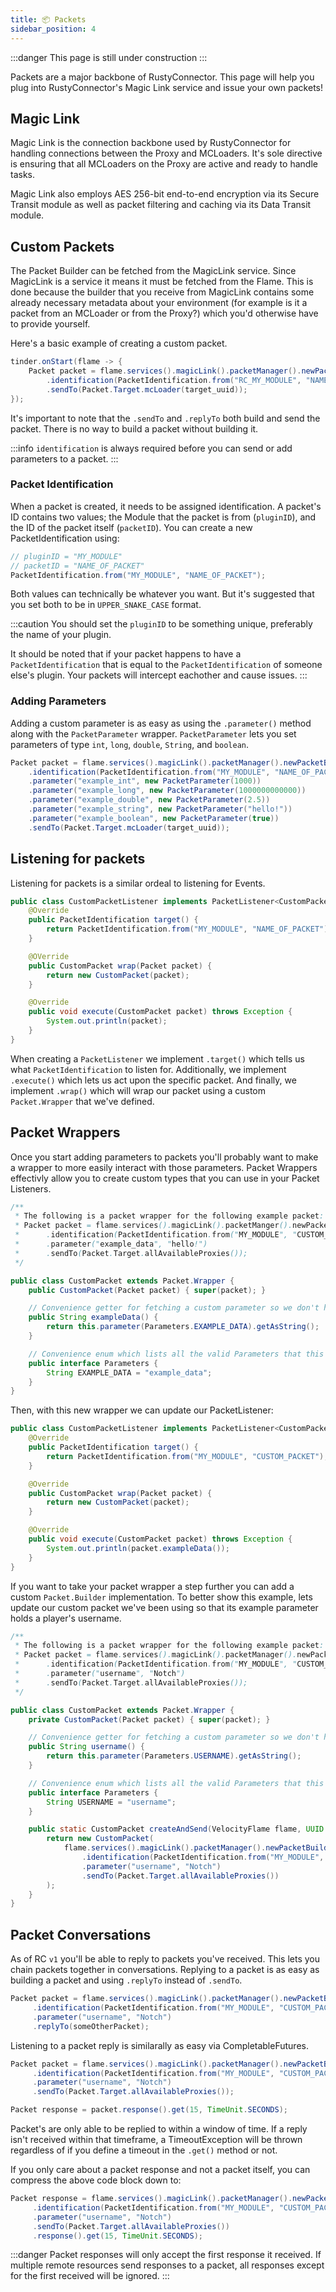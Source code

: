 ```yaml
---
title: 📦 Packets
sidebar_position: 4
---
```


:::danger
This page is still under construction
:::

Packets are a major backbone of RustyConnector.
This page will help you plug into RustyConnector's Magic Link service and issue your own packets!

## Magic Link
Magic Link is the connection backbone used by RustyConnector for handling connections between the Proxy and MCLoaders.
It's sole directive is ensuring that all MCLoaders on the Proxy are active and ready to handle tasks.

Magic Link also employs AES 256-bit end-to-end encryption via its Secure Transit module as well as packet filtering and caching via its Data Transit module.

## Custom Packets
The Packet Builder can be fetched from the MagicLink service.
Since MagicLink is a service it means it must be fetched from the Flame.
This is done because the builder that you receive from MagicLink contains some already necessary metadata about your environment (for example is it a packet from an MCLoader or from the Proxy?) which you'd otherwise have to provide yourself.

Here's a basic example of creating a custom packet.
```java title="Proxy Plugin"
tinder.onStart(flame -> {
    Packet packet = flame.services().magicLink().packetManager().newPacketBuilder()
        .identification(PacketIdentification.from("RC_MY_MODULE", "NAME_OF_PACKET"))
        .sendTo(Packet.Target.mcLoader(target_uuid));
});
```

It's important to note that the `.sendTo` and `.replyTo` both build and send the packet.
There is no way to build a packet without building it.

:::info
`identification` is always required before you can send or add parameters to a packet.
:::

### Packet Identification
When a packet is created, it needs to be assigned identification.
A packet's ID contains two values; the Module that the packet is from (`pluginID`), and the ID of the packet itself (`packetID`).
You can create a new PacketIdentification using:
```java
// pluginID = "MY_MODULE"
// packetID = "NAME_OF_PACKET"
PacketIdentification.from("MY_MODULE", "NAME_OF_PACKET");
```
Both values can technically be whatever you want. But it's suggested that you set both to be in `UPPER_SNAKE_CASE` format.

:::caution
You should set the `pluginID` to be something unique, preferably the name of your plugin.

It should be noted that if your packet happens to have a `PacketIdentification` that is equal to the `PacketIdentification` of someone
else's plugin. Your packets will intercept eachother and cause issues.
:::

### Adding Parameters
Adding a custom parameter is as easy as using the `.parameter()` method along with the `PacketParameter` wrapper.
`PacketParameter` lets you set parameters of type `int`, `long`, `double`, `String`, and `boolean`.
```java title="Proxy Plugin"
Packet packet = flame.services().magicLink().packetManager().newPacketBuilder()
    .identification(PacketIdentification.from("MY_MODULE", "NAME_OF_PACKET"))
    .parameter("example_int", new PacketParameter(1000))
    .parameter("example_long", new PacketParameter(1000000000000))
    .parameter("example_double", new PacketParameter(2.5))
    .parameter("example_string", new PacketParameter("hello!"))
    .parameter("example_boolean", new PacketParameter(true))
    .sendTo(Packet.Target.mcLoader(target_uuid));
```

## Listening for packets
Listening for packets is a similar ordeal to listening for Events.
```java title="CustomPacketListener.java"
public class CustomPacketListener implements PacketListener<CustomPacket> {
    @Override
    public PacketIdentification target() {
        return PacketIdentification.from("MY_MODULE", "NAME_OF_PACKET");
    }

    @OVerride
    public CustomPacket wrap(Packet packet) {
        return new CustomPacket(packet);
    }

    @Override
    public void execute(CustomPacket packet) throws Exception {
        System.out.println(packet);
    }
}
```
When creating a `PacketListener` we implement `.target()` which tells us what `PacketIdentification` to listen for.
Additionally, we implement `.execute()` which lets us act upon the specific packet.
And finally, we implement `.wrap()` which will wrap our packet using a custom `Packet.Wrapper` that we've defined.

## Packet Wrappers
Once you start adding parameters to packets you'll probably want to make a wrapper to more easily interact with those parameters.
Packet Wrappers effectivly allow you to create custom types that you can use in your Packet Listeners.

```java title="CustomPacket.java"
/**
 * The following is a packet wrapper for the following example packet:
 * Packet packet = flame.services().magicLink().packetManger().newPacketBuilder()
 *      .identification(PacketIdentification.from("MY_MODULE", "CUSTOM_PACKET"))
 *      .parameter("example_data", "hello!")
 *      .sendTo(Packet.Target.allAvailableProxies());
 */

public class CustomPacket extends Packet.Wrapper {
    public CustomPacket(Packet packet) { super(packet); }

    // Convenience getter for fetching a custom parameter so we don't have to manually every time.
    public String exampleData() {
        return this.parameter(Parameters.EXAMPLE_DATA).getAsString();
    }

    // Convenience enum which lists all the valid Parameters that this custom packet supports
    public interface Parameters {
        String EXAMPLE_DATA = "example_data";
    }
}

```

Then, with this new wrapper we can update our PacketListener:

```java title="CustomPacketListener.java"
public class CustomPacketListener implements PacketListener<CustomPacket> {
    @Override
    public PacketIdentification target() {
        return PacketIdentification.from("MY_MODULE", "CUSTOM_PACKET");
    }

    @Override
    public CustomPacket wrap(Packet packet) {
        return new CustomPacket(packet);
    }

    @Override
    public void execute(CustomPacket packet) throws Exception {
        System.out.println(packet.exampleData());
    }
}
```

If you want to take your packet wrapper a step further you can add a custom `Packet.Builder` implementation.
To better show this example, lets update our custom packet we've been using so that its example parameter holds a player's username.
```java
/**
 * The following is a packet wrapper for the following example packet:
 * Packet packet = flame.services().magicLink().packetManager().newPacketBuilder()
 *      .identification(PacketIdentification.from("MY_MODULE", "CUSTOM_PACKET"))
 *      .parameter("username", "Notch")
 *      .sendTo(Packet.Target.allAvailableProxies());
 */

public class CustomPacket extends Packet.Wrapper {
    private CustomPacket(Packet packet) { super(packet); }

    // Convenience getter for fetching a custom parameter so we don't have to manually every time.
    public String username() {
        return this.parameter(Parameters.USERNAME).getAsString();
    }

    // Convenience enum which lists all the valid Parameters that this custom packet supports
    public interface Parameters {
        String USERNAME = "username";
    }

    public static CustomPacket createAndSend(VelocityFlame flame, UUID target_uuid, String username) {
        return new CustomPacket(
            flame.services().magicLink().packetManager().newPacketBuilder()
                .identification(PacketIdentification.from("MY_MODULE", "CUSTOM_PACKET"))
                .parameter("username", "Notch")
                .sendTo(Packet.Target.allAvailableProxies())
        );
    }
}
```

## Packet Conversations
As of RC `v1` you'll be able to reply to packets you've received.
This lets you chain packets together in conversations.
Replying to a packet is as easy as building a packet and using `.replyTo` instead of `.sendTo`.
```java
Packet packet = flame.services().magicLink().packetManager().newPacketBuilder()
     .identification(PacketIdentification.from("MY_MODULE", "CUSTOM_PACKET"))
     .parameter("username", "Notch")
     .replyTo(someOtherPacket);
```

Listening to a packet reply is similarally as easy via CompletableFutures.
```java
Packet packet = flame.services().magicLink().packetManager().newPacketBuilder()
     .identification(PacketIdentification.from("MY_MODULE", "CUSTOM_PACKET"))
     .parameter("username", "Notch")
     .sendTo(Packet.Target.allAvailableProxies());

Packet response = packet.response().get(15, TimeUnit.SECONDS);
```
Packet's are only able to be replied to within a window of time. If a reply isn't received within that timeframe, a TimeoutException will be thrown regardless of if you define a timeout in the `.get()` method or not.

If you only care about a packet response and not a packet itself, you can compress the above code block down to:
```java
Packet response = flame.services().magicLink().packetManager().newPacketBuilder()
     .identification(PacketIdentification.from("MY_MODULE", "CUSTOM_PACKET"))
     .parameter("username", "Notch")
     .sendTo(Packet.Target.allAvailableProxies())
     .response().get(15, TimeUnit.SECONDS);
```


:::danger
Packet responses will only accept the first response it received.
If multiple remote resources send responses to a packet, all responses except for the first received will be ignored.
:::